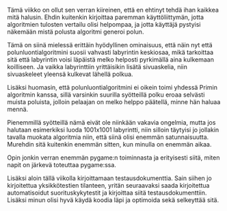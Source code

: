 Tämä viikko on ollut sen verran kiireinen, että en ehtinyt tehdä ihan kaikkea mitä halusin. Ehdin kuitenkin kirjoittaa paremman käyttöliittymän, jotta algoritmien tulosten vertailu olisi helpompaa, ja jotta käyttäjä pystyisi näkemään mistä polusta algoritmi generoi polun.

Tämä on siinä mielessä erittäin hyödyllinen ominaisuus, että näin nyt että polunluontialgoritmini suosii vahvasti labyrintin keskiosaa, mikä tarkoittaa sitä että labyrintin voisi läpäistä melko helposti pyrkimällä aina kulkemaan koilliseen. Ja vaikka labyrinttiin yrittäisikin lisätä sivuaskelia, niin sivuaskeleet yleensä kulkevat lähellä polkua.

Lisäksi huomasin, että polunluontialgoritmini ei oikein toimi yhdessä Primin algoritmin kanssa, sillä varsinkin suurilla syötteillä polku eroaa selvästi muista poluista, jolloin pelaajan on melko helppo päätellä, minne hän haluaa mennä.

Pienemmillä syötteillä nämä eivät ole niinkään vakavia ongelmia, mutta jos halutaan esimerkiksi luoda 1001x1001 labyrintti, niin silloin täytyisi jo jollakin tavalla muokata algoritmia niin, että siinä olisi enemmän satunnaisuutta. Murehdin sitä kuitenkin enemmän sitten, kun minulla on enemmän aikaa.

Opin jonkin verran enemmän pygame:n toiminnasta ja erityisesti siitä, miten napit on järkevä toteuttaa pygame:ssa. 

Lisäksi aloin tällä viikolla kirjoittamaan testausdokumenttia. Sain siihen jo kirjoitettua yksikkötestien tilanteen, yritän seuraavaksi saada kirjoitettua automatisoidut suorituskykytestit ja kirjoittaa siitä testausdokumenttiin. Lisäksi minun olisi hyvä käydä koodia läpi ja optimoida sekä selkeyttää sitä.
